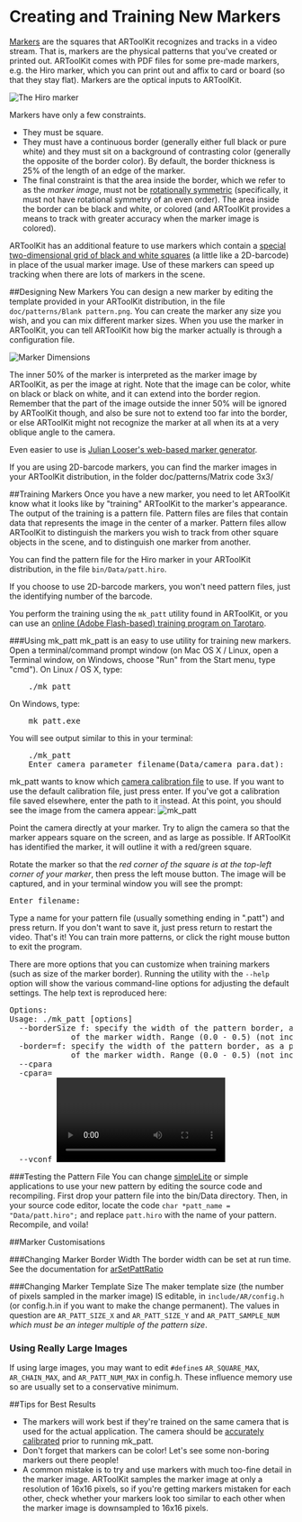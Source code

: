 # Creating and Training New Markers
[Markers][marker_about] are the squares that ARToolKit recognizes and tracks in a video stream. That is, markers are the physical patterns that you've created or printed out. ARToolKit comes with PDF files for some pre-made markers, e.g. the Hiro marker, which you can print out and affix to card or board (so that they stay flat). Markers are the optical inputs to ARToolKit.

![The Hiro marker][Hiro_marker]

Markers have only a few constraints.

-   They must be square.
-   They must have a continuous border (generally either full black or pure white) and they must sit on a background of contrasting color (generally the opposite of the border color). By default, the border thickness is 25% of the length of an edge of the marker.
-   The final constraint is that the area inside the border, which we refer to as the *marker image*, must not be [rotationally symmetric][1] (specifically, it must not have rotational symmetry of an even order). The area inside the border can be black and white, or colored (and ARToolKit provides a means to track with greater accuracy when the marker image is colored).

ARToolKit has an additional feature to use markers which contain a [special two-dimensional grid of black and white squares][marker_barcode] (a little like a 2D-barcode) in place of the usual marker image. Use of these markers can speed up tracking when there are lots of markers in the scene.

##Designing New Markers
You can design a new marker by editing the template provided in your ARToolKit distribution, in the file `doc/patterns/Blank pattern.png`. You can create the marker any size you wish, and you can mix different marker sizes. When you use the marker in ARToolKit, you can tell ARToolKit how big the marker actually is through a configuration file.

![Marker Dimensions][Markerdimensions]

The inner 50% of the marker is interpreted as the marker image by ARToolKit, as per the image at right. Note that the image can be color, white on black or black on white, and it can extend into the border region. Remember that the part of the image outside the inner 50% will be ignored by ARToolKit though, and also be sure not to extend too far into the border, or else ARToolKit might not recognize the marker at all when its at a very oblique angle to the camera.

Even easier to use is [Julian Looser's web-based marker generator][2].

If you are using 2D-barcode markers, you can find the marker images in your ARToolKit distribution, in the folder doc/patterns/Matrix code 3x3/

##Training Markers
Once you have a new marker, you need to let ARToolKit know what it looks like by "training" ARToolKit to the marker's appearance. The output of the training is a pattern file. Pattern files are files that contain data that represents the image in the center of a marker. Pattern files allow ARToolKit to distinguish the markers you wish to track from other square objects in the scene, and to distinguish one marker from another.

You can find the pattern file for the Hiro marker in your ARToolKit distribution, in the file `bin/Data/patt.hiro`.

If you choose to use 2D-barcode markers, you won't need pattern files, just the identifying number of the barcode.

You perform the training using the `mk_patt` utility found in ARToolKit, or you can use an [online (Adobe Flash-based) training program on Tarotaro][3].

###Using mk_patt
mk_patt is an easy to use utility for training new markers. Open a terminal/command prompt window (on Mac OS X / Linux, open a Terminal window, on Windows, choose "Run" from the Start menu, type "cmd").
On Linux / OS X, type:
<pre>
    ./mk_patt
</pre>
On Windows, type:
<pre>
    mk_patt.exe
</pre>

You will see output similar to this in your terminal:
<pre>
    ./mk_patt
    Enter camera parameter filename(Data/camera_para.dat):
</pre>

mk_patt wants to know which [camera calibration file][config_camera_calibration] to use. If you want to use the default calibration file, just press enter. If you've got a calibration file saved elsewhere, enter the path to it instead. At this point, you should see the image from the camera appear:
![mk_patt][Mkpatt]

Point the camera directly at your marker. Try to align the camera so that the marker appears square on the screen, and as large as possible. If ARToolKit has identified the marker, it will outline it with a red/green square.

Rotate the marker so that the *red corner of the square is at the top-left corner of your marker*, then press the left mouse button. The image will be captured, and in your terminal window you will see the prompt:
<pre>
Enter filename:
</pre>

Type a name for your pattern file (usually something ending in ".patt") and press return. If you don't want to save it, just press return to restart the video. That's it! You can train more patterns, or click the right mouse button to exit the program.

There are more options that you can customize when training markers (such as size of the marker border). Running the utility with the `--help` option will show the various command-line options for adjusting the default settings. The help text is reproduced here:
<pre>
Options:
Usage: ./mk_patt [options]
  --borderSize f: specify the width of the pattern border, as a percentage
             of the marker width. Range (0.0 - 0.5) (not inclusive).
  -border=f: specify the width of the pattern border, as a percentage
             of the marker width. Range (0.0 - 0.5) (not inclusive).
  --cpara <camera parameter file for the camera>
  -cpara=<camera parameter file for the camera>
  --vconf <video parameter for the camera>
  -h -help --help: show this message
</pre>

###Testing the Pattern File
You can change [simpleLite][example_simplelite] or simple applications to use your new pattern by editing the source code and recompiling. First drop your pattern file into the bin/Data directory. Then, in your source code editor, locate the code `char *patt_name = "Data/patt.hiro";` and replace `patt.hiro` with the name of your pattern. Recompile, and voila!

##Marker Customisations

###Changing Marker Border Width
The border width can be set at run time. See the documentation for [arSetPattRatio][arsetpattratio]

###Changing Marker Template Size
The maker template size (the number of pixels sampled in the marker image) IS editable, in `include/AR/config.h` (or config.h.in if you want to make the change permanent). The values in question are `AR_PATT_SIZE_X` and `AR_PATT_SIZE_Y` and `AR_PATT_SAMPLE_NUM` *which must be an integer multiple of the pattern size*.

### Using Really Large Images
If using large images, you may want to edit `#define`s `AR_SQUARE_MAX`, `AR_CHAIN_MAX`, and `AR_PATT_NUM_MAX` in config.h. These influence memory use so are usually set to a conservative minimum.

##Tips for Best Results
- The markers will work best if they're trained on the same camera that is used for the actual application. The camera should be [accurately calibrated][config_camera_calibration] prior to running mk_patt.
- Don't forget that markers can be color! Let's see some non-boring markers out there people!
- A common mistake is to try and use markers with much too-fine detail in the marker image. ARToolKit samples the marker image at only a resolution of 16x16 pixels, so if you're getting markers mistaken for each other, check whether your markers look too similar to each other when the marker image is downsampled to 16x16 pixels.

[marker_about]: 3_Marker_Training:marker_about
[marker_barcode]: 3_Marker_Training:marker_barcode
[config_camera_calibration]: 2_Configuration:config_camera_calibration
[example_simplelite]: 7_Examples:example_simplelite
[arsetpattratio]: http://www.artoolworks.com/support/doc/artoolkit4/apiref/ar_h/index.html#//apple_ref/c/func/arSetPattRatio

[1]: http://en.wikipedia.org/wiki/Rotational_symmetry
[2]: http://www.roarmot.co.nz/ar/
[3]: http://flash.tarotaro.org/blog/2009/07/12/mgo2/

[Hiro_marker]: :hiro_marker.png
[Markerdimensions]: :markerdimensions.png
[Mkpatt]: :mkpatt.jpg
